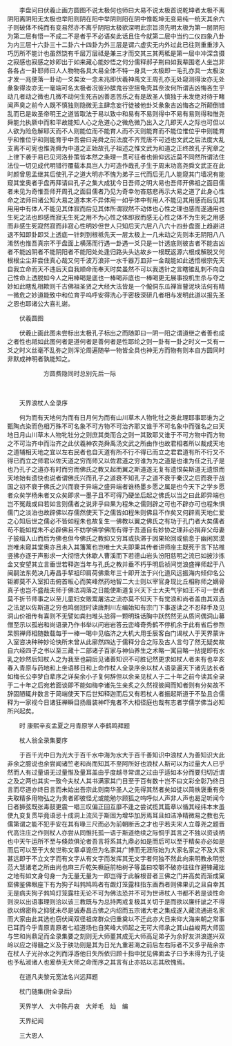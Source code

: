 <!-- { "loadSidebar": true } -->
　　李盘问曰伏羲止画方圆图不说太极何也师曰大易不说太极首说乾坤者太极不离阴阳离阴阳无太极也举阳则阴在阳中举阴则阳在阴中惟乾坤无变易纯一统天其余六子则破体不纯而有变易然亦不离乎阴阳太极欲深明此宗旨须先明太极为第一层阴阳为第二层有悟一不成二不是者乎不必语矣此话且住今就第二层中当约二仪四象八卦为内三层十六卦三十二卦六十四卦为外三层是谓六虚实无内外过此已往则重重涉入巧历所不能计也虽然饶有千层万层祗是兼三才而交其三其两秪是第一层中冲深含摄之寂感也寂感之妙即出于如来藏心能妙悟之何分儒释郝子荆曰如我辈围老人坐岂非各各占一卦耶师曰人人物物各具大易全体不特一身具一太极即一毛孔亦具一太极汝才发一兆便落一卦动一爻矣汝一念未兆即伏羲神禹文王周孔亦无处窥测得汝亦无处彖象得汝亦无一毫端可名太极者况彼孙膑鬼谷空摇龟壳其奈汝何所谓吉凶悔吝生乎动几者动之微也几微不动何生死吉凶善恶苦乐之有是故圣人慎独于未发绝对待于睹闻声臭之前今人既不慎独则隐微无主肆念妄行徒被他卦爻彖象吉凶悔吝之所颠倒错乱而已是故圣帝明王之道皆取法于易以致中和易有不易则得中不易有易则得和惟尧舜能允执厥中而和平故能知人心之危道心之微危微乃出入之几即天人之际也可但以人欲为险危解耶天而不人则能位而不能育人而不天则能育而不能位惟位乎中则能育乎和惟位乎和则能育乎中吾尝曰尧舜之前法度不齐荒唐不可述也文武之后法度大乱支离不可宪也惟尧舜为中道之正始故孔子祖述之惟文武为和道之正终故孔子宪章之上律下袭于易已见河洛卦策皆本然之条理一贯可征者也俯仰远近莫不同然所谓法住法位一切见成代明错行覆载本具岂人力可造作哉孔子生于周末功高尧舜文武正在此时颜曾思孟继其后使孔子之道大明亦不愧为弟子三代而后无几人能窥其门墙况有能窥其堂奥者乎盘再拜请曰孔子之集大成犹今日吾师之明大易也吾师开佛祖之面目儒者未见为奇惟吾师开周孔之面目儒者乃见为奇幸勿吝慈悲再示大易之道了此身心性命之法师曰诸公知大易之道本末不异体用一如乎体中有用人不能见其用感而后见其用用中有体人不能见其体寂而后见其体所谓寂然不动体也心性之理也感而遂通用也生死之法也即感而寂无生死之用不为心性之体即寂而感无心性之体不为生死之用感而非感生死寂然寂而非寂心性明妙但世人只知后天六层八八六十四卦盘面上趋避进退不知即卦即爻上透底一针刺到根柢先天一层太极上一几未动之先则本无阴阳八八淆然也惟吾真宗不于盘面上横荡而行遇一卦遇一爻只是一针透底则彼吉者不能吉凶者不能凶阴者不能阴阳者不能阳处处逢归路头头达故乡一根既返源六根成解脱又何根根尘尘非尝住真心哉又何千波万浪非一水千器万皿非一金哉能如此透悟根宗先天自我立命而天不违后天自我顺命而奉天时矣虽然不可以我透针之言瞎锥乱刺不向自己性命上透脱如今人之用棒喝是底也一棒喝非底也一棒喝更无展事投机生杀与夺之妙如此瞎乱相欺则千古佛祖圣贤之大经大法皆是一个儱侗东瓜禅盲瞽泥块法何有精一微危之妙道能致中和位育乎呜呼安得洗心于密极深研几者相与发明此道以报先圣之恩也耶诸公大喜礼谢。

　　伏羲圆图

　　伏羲止画此图未尝标出太极孔子标出之而随即曰一阴一阳之谓道继之者善也成之者性也祗如此图何者是道何者是善何者是性耶纶之则一卦有一卦之时义一爻有一爻之时义丝毫不乱弥之则浑沦周遍随举一物皆全具也神无方而物有则本自方圆同时非默成神明者孰能知之。

　　　　　　方圆费隐同时总别先后一际

　　

　　天界浪杖人全录序

　　何为而有天地何为而有日月何为而有山川草木人物牝牡之类此理耶事耶谁为之甄陶点染而色相万殊不可名象不可方物不可治齐耶又谁于不可名象中而强名之曰天地日月山川草木人物牝牡分之则庶其类而合之则一其致耶又谁于不可方物中而方物之不可治齐中而治齐之此伏羲神农尧舜禹汤文武之所由作也故君相者所以裁成天地之道辅相天地之宜以左右民者也自天道有所不行不得已而立之君君道有所不行又不得已而立之师君以佐天道之穷而师又以佐君道之穷谁为为之道是也谁为任之孔子是也乃孔子之道亦有时而穷而佛氏之教又起而翼之斯道遂无复有遗恨矣斯道无遗恨而天地始有遗快也说者谓佛氏兴而孔子之道衰不知孔子之道不衰于秦汉之后而衰于战国之初不衰于佛氏之兴而衰于异端之盛异端者谁杨墨乡愿之属是也今天下之学乡愿者众矣学杨朱者又众矣即求一墨子且不可得乃硬坐后起之佛氏以当之曰此即异端也岂不冤哉或曰若如言则儒者之说非乎曰果为程朱之儒则辟之可也不辟亦可也程朱惧儒门之淡泊也故辟佛以存儒然使天下之儒皆如程朱则佛且不作矣又何辟焉天地仁爱之心知后世之儒必不皆如程朱也故复生一佛教以翼之佛氏之有功于孔门者大矣儒者苟不能如程朱不必辟佛且不妨学佛学佛而有得于吾道自有妙协之理非必捐弃父母妻子披缁入山而后为佛也但今佛氏之教抑又穷耳或执滞于因果轮回或偷息于幽闲冥漠岂唯未窥其堂奥亦且未入其籓篱也岂唯士大夫即秉其传者讲师座主既死于言下拈椎竖拂亦逐于声影求一大彻悟大休歇人曹溪而下若德山岩头汾阳慈明之流已如披沙拣金又安望其立言垂世若释迦当年与孔氏之教并垂不朽乎明启祯间觉浪盛禅师起于八闽嗣法东苑决几寿昌手挈祖印肩荷佛乘年三十即开法于兴化道风远振海内倾仰名公钜卿莫不入室扣击俯首皈心而笑峰然药地智二大士则以宰官身现比丘相称师之嫡骨真子也岂不盛哉夫师于佛法凋落之日能使斯道复兴天下士大夫气宇如王不可一世者莫不折节师事之以至儿童妇女贩鬻屠沽之流亦莫不知天下有觉浪和尚者盖由其双选之法足以佐斯道之穷也鸣弱冠时读唐荆川左编始知有宗门下事遂读之不忍释手及见洞山价祖传有喜则不无譬如粪扫堆头拾得一颗明珠话胸中跃然然无从质问偶洞山募僧至示以孤岩和尚语录乃作书举以问岩岩答云峦峰奇秀鹤不停机余于此有省后参煦杲照禅师相随数载每于一棒一喝中见临济之大机大用壬辰客白门谒杖人于天界蒙许入室咨决种种妙论快所未曾从此廓然四达于儒释分合之际及古人言句了然无疑矣故自六经四子之书以至三藏十二部诸子百家与神仙养生之术略一寓目略一拈提即有水乳之妙然后知杖人之为我至也嗣后见诸善知识不可胜记然更求如杖人者未有也辛亥春入青原与药地和上坐语移日和上命作杖人全录序余以杖人语录遍天下诸先达长者如梅长公李梦白辈序之详矣余小子复何辞但以余亲见杖人于二十年之前今读其全录于二十年之后宛若面谈即不能如梅李诸先生亲炙之久然视彼闻而知者则有分矣故不辞固陋辄弁数言于简端使天下后世知释迦而后又有若杖人者振起斯道于不坠且合儒释为一家视今日诸狂禅瞬目扬眉装神吓鬼者不大相径庭也哉有志者学儒学佛当必知所兴起矣。

　　时
康熙辛亥孟夏之月青原学人李鹤鸣拜题

　　杖人翁全录集要序

　　于百千光中日为光大于百千水中海为水大于百千善知识中浪杖人为善知识大此非余之臆说也余尝闻诸竺老和尚而知其不至阿所好也浪杖人斯可以为过量大人已乎然而人有过量语无过量惟及量耳盖由乎度越寻常谓之过由乎适如本分而要归切近谓之及之两也其实一致今夫杖人其书满家其门目至于百有数十岂不曰文彩全彰乃终日言而尽道亦终日言而未始出吾宗此则南华圣人之先得其然者矣如徒以简帙褒重有类夫取精多用物弘之为贵者即彼怪尤或能勉尔顾狐之呜呼似人声非人声也曷足听闻今日者狮弦既张毒鼓更震一唱三叹偏正回互靡不逢之尝试揽其篇章以循其经纬本末虽使九变复贯毕竟语忌十成洞上流风于斯固为增华加厉焉耳且如洁净精微易之教也先儒第谓之能不犯手安在其有喙三尺而必为前朝断舌之才也乎若夫宋人立尊尧之题晋代高注庄之作则杖人亦尝从同惟托孤一语于斯道绝续之际恫乎其言之不独以资谈柄也中天午运所不至与倏欻俱沦者吾言将系其九鼎必如是而后可以至于精矣亦必如是而后可以至于大矣世称文章卓诡但为名家其广博而无涯际始为大家名家之不及大家甚远即于不立文字而有文字从有文字而发挥其无文字者何独不然此向来明教永明觉范大慧诸老之所由尚也麻三斤乾矢橛庭前柏树子等虽曰咬嚼不破亦往往作避锋藏拙之地有如文身句身一为无量无量为一即岂得于此躲根昔者三佛之门并高矣而渐成窠窟佛鉴佛眼座下有为狗子叫鹁鸠鸣者有觑灯笼露柱指东画西者则佛果讥之且自幸其无是病夫狗子鹁鸠灯笼露柱无论不可为佛法恐并不可为世谛杖人书都不若是谈性命则湥以出语事理则洽以该三教既与为总持两戒复极其关切于是而欲以廉纤訿之不得欲以绵密称之抑犹未尽是诚寿昌古佛之内绍而五宗诸大老之集成遂入藏流通进名家而大家由此其选也窃伏闻双径祖席群众归重奠以不迁此亦大日来仰大海来朝之常事已耳而今乎青原青原者七祖道场也自笑峰大师起之无可大师承之其山益峻两大师固与竺和尚鼎足而全录集要之刻则无大师董其成无大师高足弟子为余好友洪浪遂兴双岭以应之得髓之义及于肤功则是其为日光九重若海之前后左右际者不又多乎哉余亦在杖人子光孙水之列而浮游他日失所依归顾十指中犹见佛面孟子曰予未得为孔子徒也予私淑诸人也爰恭无大师之命而序之其言有止亦姑以志其欣愧焉。

　　在道凡夫黎元宽法名兴远拜题

　　杖门随集(附全录后)

　　天界学人　大中陈丹衷　大斧毛　灿　编

　　天界纪闻

　　三大恩人

